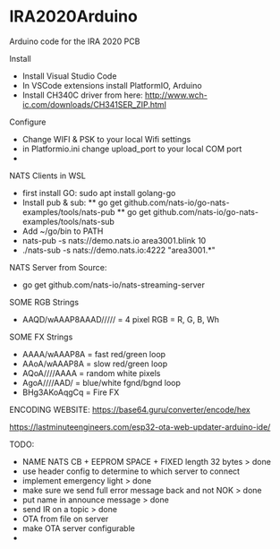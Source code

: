 # IRA2020Arduino
Arduino code for the IRA 2020 PCB

Install
* Install Visual Studio Code
* In VSCode extensions install PlatformIO, Arduino
* Install CH340C driver from here: http://www.wch-ic.com/downloads/CH341SER_ZIP.html

Configure
* Change WIFI & PSK to your local Wifi settings
* in Platformio.ini change upload_port to your local COM port
* 

NATS Clients in WSL
* first install GO:  sudo apt install golang-go
* Install pub & sub: 
** go get github.com/nats-io/go-nats-examples/tools/nats-pub
** go get github.com/nats-io/go-nats-examples/tools/nats-sub
* Add ~/go/bin to PATH
* nats-pub -s nats://demo.nats.io area3001.blink 10
* ./nats-sub -s nats://demo.nats.io:4222 "area3001.*"

NATS Server from Source:
* go get github.com/nats-io/nats-streaming-server

SOME RGB Strings
*  AAQD/wAAAP8AAAD///// = 4 pixel RGB = R, G, B, Wh

SOME FX Strings
* AAAA/wAAAP8A = fast red/green loop
* AAoA/wAAAP8A = slow red/green loop
* AQoA////AAAA = random white pixels
* AgoA////AAD/ = blue/white fgnd/bgnd loop
* BHg3AKoAqgCq = Fire FX

ENCODING WEBSITE: https://base64.guru/converter/encode/hex

https://lastminuteengineers.com/esp32-ota-web-updater-arduino-ide/


TODO:
* NAME NATS CB + EEPROM SPACE + FIXED length 32 bytes               > done
* use header config to determine to which server to connect
* implement emergency light                                         > done
* make sure we send full error message back and not NOK             > done
* put name in announce message                                      > done
* send IR on a topic                                                > done
* OTA from file on server
* make OTA server configurable
* 
